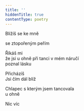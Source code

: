 ```yaml
---
title: ''
hiddenTitle: true
contentType: poetry
---
```


<section>

Blížíš se ke mně

se ztopořeným peřím

</section>

<section>

Říkáš mi  
že jsi u ohně při tanci v mém náručí  
poznal lásku

</section>

<section>

Přicházíš  
Jsi čím dál blíž

</section>

<section>

Chlapec s kterým jsem tancovala  
u ohně

</section>

<section>

Nic víc

</section>
